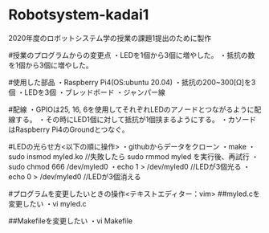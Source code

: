 # Robotsystem-kadai1
2020年度のロボットシステム学の授業の課題1提出のために製作

#授業のプログラムからの変更点
・LEDを1個から3個に増やした。
・抵抗の数を1個から3個に増やした。

#使用した部品
・Raspberry Pi4(OS:ubuntu 20.04)
・抵抗の200~300[Ω]を3個
・LEDを3個
・ブレッドボード
・ジャンパー線

#配線
・GPIOは25, 16, 6を使用してそれぞれLEDのアノードとつながるように配線する。
・その時にLED1個に対して抵抗が1個挟まるようにする。
・カソードはRaspberry Pi4のGroundとつなぐ。

#LEDの光らせ方<以下の順に操作>
・githubからデータをクローン
・make
・sudo insmod myled.ko  //失敗したら sudo rmmod myled を実行後、再試行
・sudo chmod 666 /dev/myled0
・echo 1 > /dev/myled0  //LEDが3個光る
・echo 0 > /dev/myled0  //LEDが3個消える

#プログラムを変更したいときの操作<テキストエディター：vim>
##myled.cを変更したい
・vi myled.c

##Makefileを変更したい
・vi Makefile

